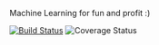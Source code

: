 Machine Learning for fun and profit :)

[![Build Status](https://travis-ci.org/capusta/ml-finance.svg?branch=master)](https://travis-ci.org/capusta/ml-finance)
![Coverage Status](https://img.shields.io/coveralls/capusta/ml-finance.svg)

